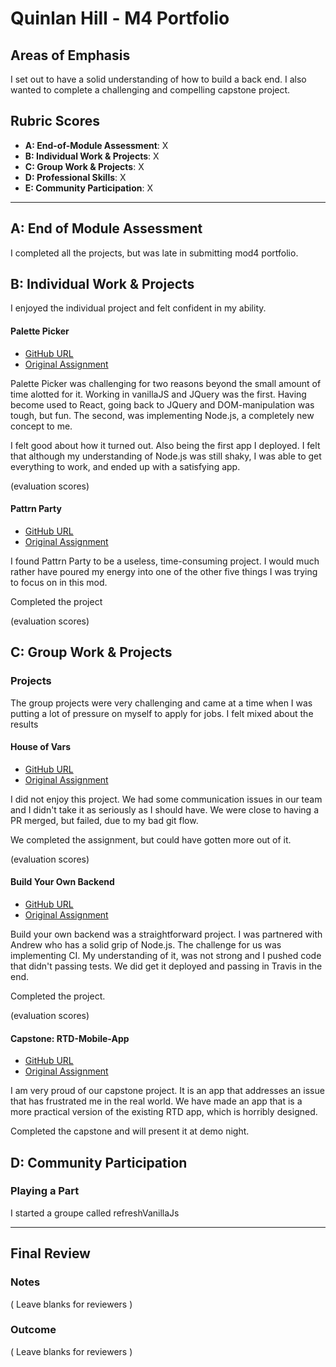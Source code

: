 # Quinlan Hill - M4 Portfolio

## Areas of Emphasis

I set out to have a solid understanding of how to build a back end. I also wanted to complete a challenging and compelling capstone project.

## Rubric Scores

* **A: End-of-Module Assessment**: X
* **B: Individual Work & Projects**: X
* **C: Group Work & Projects**: X
* **D: Professional Skills**: X
* **E: Community Participation**: X

-----------------------

## A: End of Module Assessment

I completed all the projects, but was late in submitting mod4 portfolio.


## B: Individual Work & Projects

I enjoyed the individual project and felt confident in my ability.

#### Palette Picker

* [GitHub URL](https://github.com/quinhill/palette-picker)
* [Original Assignment](http://frontend.turing.io/projects/palette-picker.html)

Palette Picker was challenging for two reasons beyond the small amount of time alotted for it. Working in vanillaJS and JQuery was the first. Having become used to React, going back to JQuery and DOM-manipulation was tough, but fun. The second, was implementing Node.js, a completely new concept to me.

I felt good about how it turned out. Also being the first app I deployed. I felt that although my understanding of Node.js was still shaky, I was able to get everything to work, and ended up with a satisfying app.

(evaluation scores)

#### Pattrn Party

* [GitHub URL](https://github.com/quinhill/pattrn-party)
* [Original Assignment](http://frontend.turing.io/projects/pattrn-party.html)

I found Pattrn Party to be a useless, time-consuming project. I would much rather have poured my energy into one of the other five things I was trying to focus on in this mod.

Completed the project

(evaluation scores)

## C: Group Work & Projects

### Projects

The group projects were very challenging and came at a time when I was putting a lot of pressure on myself to apply for jobs. I felt mixed about the results

#### House of Vars

* [GitHub URL]()
* [Original Assignment](http://frontend.turing.io/projects/house-of-vars.html)

I did not enjoy this project. We had some communication issues in our team and I didn't take it as seriously as I should have. We were close to having a PR merged, but failed, due to my bad git flow.

We completed the assignment, but could have gotten more out of it.

(evaluation scores)

#### Build Your Own Backend

* [GitHub URL](https://github.com/andrew-t-james/byob)
* [Original Assignment](http://frontend.turing.io/projects/build-your-own-backend.html)

Build your own backend was a straightforward project. I was partnered with Andrew who has a solid grip of Node.js. The challenge for us was implementing CI. My understanding of it, was not strong and I pushed code that didn't passing tests. We did get it deployed and passing in Travis in the end.

Completed the project.

(evaluation scores)

#### Capstone: RTD-Mobile-App

* [GitHub URL](https://github.com/Awiedenman/rtd-mobile-app)
* [Original Assignment](http://frontend.turing.io/projects/capstone.html)

I am very proud of our capstone project. It is an app that addresses an issue that has frustrated me in the real world.
We have made an app that is a more practical version of the existing RTD app, which is horribly designed.

Completed the capstone and will present it at demo night.


## D: Community Participation

### Playing a Part

I started a groupe called refreshVanillaJs

------------------

## Final Review

### Notes

( Leave blanks for reviewers )

### Outcome

( Leave blanks for reviewers )
